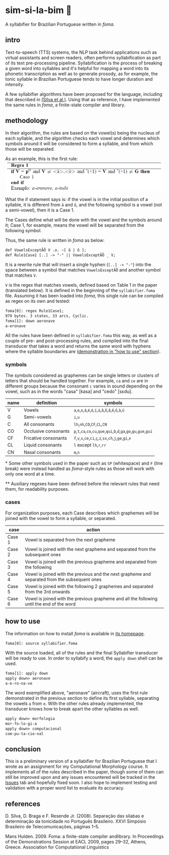 # sim-si-la-bim 🌟
A syllabifier for Brazilian Portuguese written in *foma*.

## intro

Text-to-speech (TTS) systems, the NLP task behind applications such as virtual assistants and screen readers, often performs syllabification as part of its text pre-processing pipeline. Syllabification is the process of breaking a given word into syllables and it's helpful for mapping a word into its phonetic transcription as well as to generate prosody, as for example, the tonic syllable in Brazilian Portuguese tends to have longer duration and intensity.

A few syllabifier algorithms have been proposed for the language, including that described in [(Silva et al.)](https://biblioteca.sbrt.org.br/articles/2721). Using that as reference, I have implemented the same rules in *foma*, a finite-state compiler and library.

## methodology

In their algorithm, the rules are based on the vowel(s) being the nucleus of each syllable, and the algorithm checks each vowel and determines which symbols around it will be considered to form a syllable, and from which those will be separated.

As an example, this is the first rule:
![Rule 1](img/rule1.png)

What the if statement says is: if the vowel is in the initial position of a syllable, it is different from `ã` and `õ`, and the following symbol is a vowel (not a semi-vowel), then it is a Case 1.

The Cases define what will be done with the vowel and the symbols around it; Case 1, for example, means the vowel will be separated from the following symbol.

Thus, the same rule is written in *foma* as below:

```
def VowelsExceptÃÕ V .o. ~[ ã | õ ];
def Rule1Case1 [..] -> "-" || VowelsExceptÃÕ _ V;
```

It is a rewrite rule that will insert a single hyphen (`[..] -> "-"`) into the space between a symbol that matches `VowelsExceptÃÕ` and another symbol that matches `V`.

`V` is the regex that matches vowels, defined based on Table 1 in the paper (translated below). It is defined in the beginning of the `syllabifier.foma` file. Assuming it has been loaded into *foma*, this single rule can be compiled as regex on its own and tested:

```
foma[0]: regex Rule1Case1;
979 bytes. 3 states, 33 arcs, Cyclic.
foma[1]: down aeronave
a-eronave
```

All the rules have been defined in `syllabifier.foma` this way, as well as a couple of pre- and post-processing rules, and compiled into the final transducer that takes a word and returns the same word with hyphens where the syllable boundaries are ([demonstration in "how to use" section](#how-to-use)).

### symbols

The symbols considered as graphemes can be single letters or clusters of letters that should be handled together. For example, `ca` and `ce` are in different groups because the consonant `c` varies in sound depending on the vowel, such as in the words "casa" [kasa] and "cedo" [sɛdu].


| name | definition           | symbols                                                                      |
|------|----------------------|------------------------------------------------------------------------------|
| V    | Vowels               | `a`,`e`,`o`,`á`,`é`,`ó`,`í`,`ú`,`ã`,`õ`,`â`,`ê`,`ô`,`à`,`ü`                                  |
| G    | Semi-vowels          | `i`,`u`                                                                         |
| C    | All consonants       | `lh`,`nh`,`CO`,`CF`,`CL`,`CN`                                                   |
| CO   | Occlusive consonants | `p`,`t`,`ca`,`co`,`cu`,`que`,`qui`,`b`,`d`,`ga`,`go`,`gu`,`gue`,`gui` |
| CF   | Fricative consonants | `f`,`v`,`s`,`ce`,`ci`,`ç`,`z`,`ss`,`ch`,`j`,`ge`,`gi`,`x`                    |
| CL   | Liquid consonants    | `l` except `lh`,`r`,`rr`                                                         |
| CN   | Nasal consonants     | `m`,`n`                                                                         |

\* Some other symbols used in the paper such as `SP` (whitespace) and `F` (line break) were instead handled as *foma*-style rules as those will work with only one word at a time.

\** Auxiliary regexes have been defined before the relevant rules that need them, for readability purposes.

### cases

For organization purposes, each Case describes which graphemes will be joined with the vowel to form a syllable, or separated.

| case   | action                                                                                           |
|--------|--------------------------------------------------------------------------------------------------|
| Case 1 | Vowel is separated from the next grapheme                                                        |
| Case 2 | Vowel is joined with the next grapheme and separated from the subsequent   ones                  |
| Case 3 | Vowel is joined with the previous grapheme and separated from the   following                    |
| Case 4 | Vowel is joined with the previous and the next grapheme and separated   from the subsequent ones |
| Case 5 | Vowel is joined with the following 2 graphemes and separated from the 3rd   onwards              |
| Case 6 | Vowel is joined with the previous grapheme and all the following until   the end of the word     |


## how to use

The information on how to install *foma* is available in [its homepage](https://fomafst.github.io/).

```
foma[0]: source syllabifier.foma
```

With the source loaded, all of the rules and the final Syllabifier transducer will be ready to use. In order to syllabify a word, the `apply down` shell can be used.

```
foma[1]: apply down
apply down> aeronave
a-e-ro-na-ve
```

The word exemplified above, "aeronave" (aircraft), uses the first rule demonstrated in the previous section to define its first syllable, separating the vowels `a` from `e`. With the other rules already implemented, the transducer knows how to break apart the other syllables as well.

```
apply down> morfologia
mor-fo-lo-gi-a
apply down> computacional
com-pu-ta-cio-nal
```

## conclusion
This is a preliminary version of a syllabifier for Brazilian Portuguese that I wrote as an assignment for my Computational Morphology course. It implements all of the rules described in the paper, though some of them can still be improved upon and any issues encountered will be tracked in the [Issues](https://github.com/juliafalcao/sim-si-la-bim/issues) tab and hopefully fixed soon. I also hope to implement testing and validation with a proper word list to evaluate its accuracy.

## references

D. Silva, D. Braga e F. Resende Jr. (2008). Separação das sílabas e determinação da tonicidade no Português Brasileiro. XXVI Simpósio Brasileiro de Telecomunicações, páginas 1–5.

Mans Hulden. 2009. Foma: a finite-state compiler andlibrary.  In Proceedings of the Demonstrations Session at EACL 2009, pages 29–32, Athens, Greece. Association for Computational Linguistics
